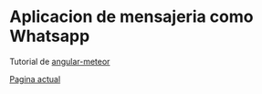 # Aplicacion de mensajeria como Whatsapp

Tutorial de <a href="https://angular-meteor.com/tutorials/whatsapp/meteor/bootstrapping">angular-meteor</a>

<a href="https://angular-meteor.com/tutorials/whatsapp/meteor/meteor-server-methods">Pagina actual</a>